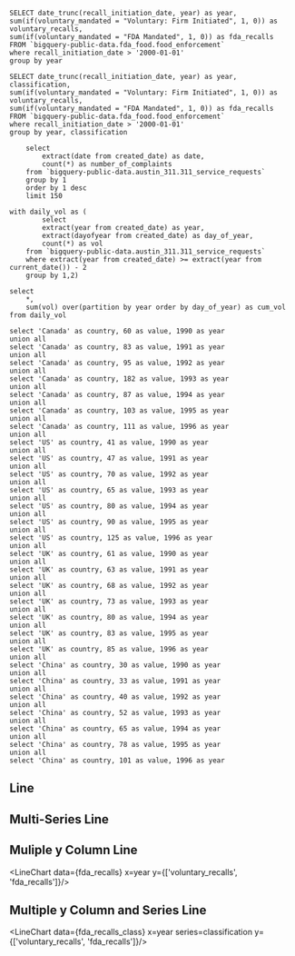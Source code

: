 ```fda_recalls
SELECT date_trunc(recall_initiation_date, year) as year, 
sum(if(voluntary_mandated = "Voluntary: Firm Initiated", 1, 0)) as voluntary_recalls,
sum(if(voluntary_mandated = "FDA Mandated", 1, 0)) as fda_recalls
FROM `bigquery-public-data.fda_food.food_enforcement`
where recall_initiation_date > '2000-01-01'
group by year
```

```fda_recalls_class
SELECT date_trunc(recall_initiation_date, year) as year, classification, 
sum(if(voluntary_mandated = "Voluntary: Firm Initiated", 1, 0)) as voluntary_recalls,
sum(if(voluntary_mandated = "FDA Mandated", 1, 0)) as fda_recalls
FROM `bigquery-public-data.fda_food.food_enforcement`
where recall_initiation_date > '2000-01-01'
group by year, classification
```

```daily_complaints
    select 
        extract(date from created_date) as date, 
        count(*) as number_of_complaints 
    from `bigquery-public-data.austin_311.311_service_requests` 
    group by 1 
    order by 1 desc
    limit 150
```

```daily_volume_yoy
with daily_vol as (
        select 
        extract(year from created_date) as year,
        extract(dayofyear from created_date) as day_of_year,
        count(*) as vol
    from `bigquery-public-data.austin_311.311_service_requests`
    where extract(year from created_date) >= extract(year from current_date()) - 2 
    group by 1,2)

select 
    *, 
    sum(vol) over(partition by year order by day_of_year) as cum_vol
from daily_vol
```

```simpler_bar
select 'Canada' as country, 60 as value, 1990 as year
union all
select 'Canada' as country, 83 as value, 1991 as year
union all
select 'Canada' as country, 95 as value, 1992 as year
union all
select 'Canada' as country, 182 as value, 1993 as year
union all
select 'Canada' as country, 87 as value, 1994 as year
union all
select 'Canada' as country, 103 as value, 1995 as year
union all
select 'Canada' as country, 111 as value, 1996 as year
union all
select 'US' as country, 41 as value, 1990 as year
union all
select 'US' as country, 47 as value, 1991 as year
union all
select 'US' as country, 70 as value, 1992 as year
union all
select 'US' as country, 65 as value, 1993 as year
union all
select 'US' as country, 80 as value, 1994 as year
union all
select 'US' as country, 90 as value, 1995 as year
union all
select 'US' as country, 125 as value, 1996 as year
union all
select 'UK' as country, 61 as value, 1990 as year
union all
select 'UK' as country, 63 as value, 1991 as year
union all
select 'UK' as country, 68 as value, 1992 as year
union all
select 'UK' as country, 73 as value, 1993 as year
union all
select 'UK' as country, 80 as value, 1994 as year
union all
select 'UK' as country, 83 as value, 1995 as year
union all
select 'UK' as country, 85 as value, 1996 as year
union all
select 'China' as country, 30 as value, 1990 as year
union all
select 'China' as country, 33 as value, 1991 as year
union all
select 'China' as country, 40 as value, 1992 as year
union all
select 'China' as country, 52 as value, 1993 as year
union all
select 'China' as country, 65 as value, 1994 as year
union all
select 'China' as country, 78 as value, 1995 as year
union all
select 'China' as country, 101 as value, 1996 as year
```

## Line
<LineChart 
    data={daily_complaints} 
    x=date 
    y=number_of_complaints 
    yAxisTitle="calls to Austin 311 per day"
/>

## Multi-Series Line
<LineChart data={simpler_bar} x=year y=value series=country/>

## Muliple y Column Line
<LineChart data={fda_recalls} x=year y={['voluntary_recalls', 'fda_recalls']}/>

## Multiple y Column and Series Line
<LineChart data={fda_recalls_class} x=year series=classification y={['voluntary_recalls', 'fda_recalls']}/>
